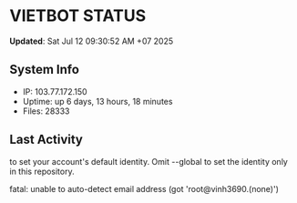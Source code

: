# VIETBOT STATUS
**Updated**: Sat Jul 12 09:30:52 AM +07 2025

## System Info
- IP: 103.77.172.150
- Uptime: up 6 days, 13 hours, 18 minutes
- Files: 28333

## Last Activity

to set your account's default identity.
Omit --global to set the identity only in this repository.

fatal: unable to auto-detect email address (got 'root@vinh3690.(none)')
